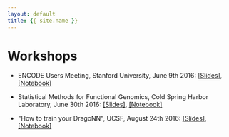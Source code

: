 ```yaml
---
layout: default
title: {{ site.name }}
---
```


# Workshops

* ENCODE Users Meeting, Stanford University, June 9th 2016: [[Slides]](https://drive.google.com/file/d/0B4Yo77Kh_QeeaXZKQUtZWjNrWkE/view?usp=sharing), [[Notebook]](https://anaconda.org/kundajelab/workshop_tutorial/notebook?version=2016.06.09.0018)
* Statistical Methods for Functional Genomics, Cold Spring Harbor Laboratory, June 30th 2016: [[Slides]](https://drive.google.com/file/d/0B4Yo77Kh_QeeakJDaXJGdFItTGc/view?usp=sharing), [[Notebook]](https://anaconda.org/kundajelab/workshop_tutorial/notebook?version=2016.06.09.0018)

* "How to train your DragoNN", UCSF, August 24th 2016: [[Slides]](https://docs.google.com/presentation/d/1TES4poMDqZL9MralTPNwoVVmc-uztoIYuT1W4ZDSDpw/edit?usp=sharing), [[Notebook]](https://anaconda.org/kundajelab/workshop_tutorial/notebook?version=2016.08.24.0119)